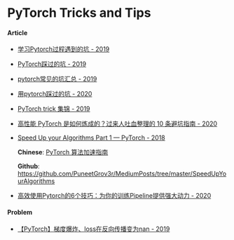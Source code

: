 # PyTorch Tricks and Tips


#### Article

- [学习Pytorch过程遇到的坑 - 2019](https://zhuanlan.zhihu.com/p/61892329)

- [PyTorch踩过的坑 - 2019](https://zhuanlan.zhihu.com/p/59271905)

- [pytorch常见的坑汇总 - 2019](https://zhuanlan.zhihu.com/p/77952356)

- [用pytorch踩过的坑 - 2020](https://zhuanlan.zhihu.com/p/180020358)

- [PyTorch trick 集锦 - 2019](https://zhuanlan.zhihu.com/p/76459295)

- [高性能 PyTorch 是如何炼成的？过来人吐血整理的 10 条避坑指南 - 2020](https://mp.weixin.qq.com/s/FhsTliRFWKU23GXlteYwWw)

- [Speed Up your Algorithms Part 1 — PyTorch - 2018](https://towardsdatascience.com/speed-up-your-algorithms-part-1-pytorch-56d8a4ae7051)

    **Chinese**: [PyTorch 算法加速指南](https://mp.weixin.qq.com/s?__biz=MzU3NjE4NjQ4MA==&mid=2247486517&idx=3&sn=ed7db64a5b43191786167d83368cae8f)

    **Github**: <https://github.com/PuneetGrov3r/MediumPosts/tree/master/SpeedUpYourAlgorithms>

- [高效使用Pytorch的6个技巧：为你的训练Pipeline提供强大动力 - 2020](https://mp.weixin.qq.com/s/b40ajVUYHUP0rRuJe_s4xA)


#### Problem

- [【PyTorch】梯度爆炸、loss在反向传播变为nan - 2019](https://zhuanlan.zhihu.com/p/79046709)

